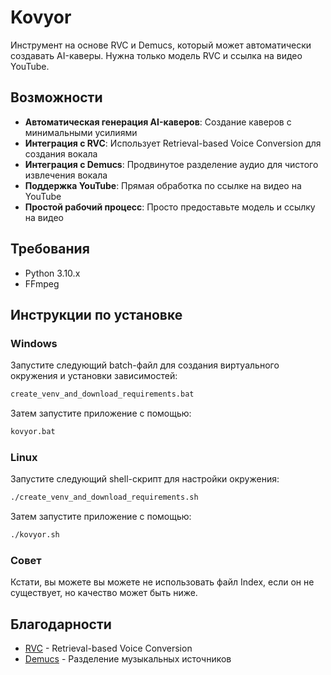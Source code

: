 # Kovyor

Инструмент на основе RVC и Demucs, который может автоматически создавать AI-каверы. Нужна только модель RVC и ссылка на видео YouTube.

## Возможности

- **Автоматическая генерация AI-каверов**: Создание каверов с минимальными усилиями
- **Интеграция с RVC**: Использует Retrieval-based Voice Conversion для создания вокала
- **Интеграция с Demucs**: Продвинутое разделение аудио для чистого извлечения вокала
- **Поддержка YouTube**: Прямая обработка по ссылке на видео на YouTube
- **Простой рабочий процесс**: Просто предоставьте модель и ссылку на видео

## Требования

- Python 3.10.x
- FFmpeg

## Инструкции по установке

### Windows
Запустите следующий batch-файл для создания виртуального окружения и установки зависимостей:
```bash
create_venv_and_download_requirements.bat
```

Затем запустите приложение с помощью:
```bash
kovyor.bat
```

### Linux
Запустите следующий shell-скрипт для настройки окружения:
```bash
./create_venv_and_download_requirements.sh
```

Затем запустите приложение с помощью:
```bash
./kovyor.sh
```

### Совет
Кстати, вы можете вы можете не использовать файл Index, если он не существует, но качество может быть ниже.

## Благодарности

- [RVC](https://github.com/RVC-Project/Retrieval-based-Voice-Conversion) - Retrieval-based Voice Conversion
- [Demucs](https://github.com/facebookresearch/demucs) - Разделение музыкальных источников
